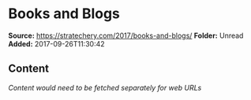 # Books and Blogs

**Source:** https://stratechery.com/2017/books-and-blogs/
**Folder:** Unread
**Added:** 2017-09-26T11:30:42




## Content
*Content would need to be fetched separately for web URLs*
